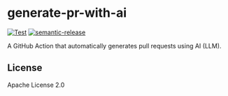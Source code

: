 # generate-pr-with-ai

[![Test](https://github.com/WillBooster/generate-pr-with-ai/actions/workflows/test.yml/badge.svg)](https://github.com/WillBooster/generate-pr-with-ai/actions/workflows/test.yml)
[![semantic-release](https://img.shields.io/badge/%20%20%F0%9F%93%A6%F0%9F%9A%80-semantic--release-e10079.svg)](https://github.com/semantic-release/semantic-release)

A GitHub Action that automatically generates pull requests using AI (LLM).

## License

Apache License 2.0
